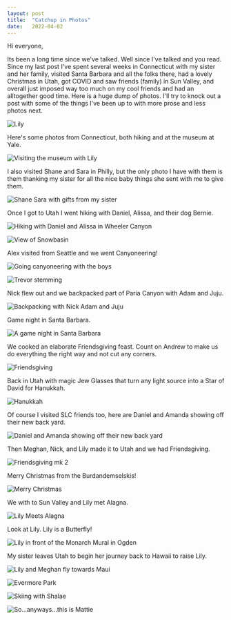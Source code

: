 ```yaml
---
layout: post
title:  "Catchup in Photos"
date:   2022-04-02
---
```


Hi everyone,

Its been a long time since we've talked. Well since I've talked and you read.
Since my last post I've spent several weeks in Connecticut with my sister and
her family, visited Santa Barbara and all the folks there, had a lovely
Christmas in Utah, got COVID and saw friends (family) in Sun Valley, and overall
just imposed way too much on my cool friends and had an alltogether good time.
Here is a huge dump of photos. I'll try to knock out a post with some of the
things I've been up to with more prose and less photos next.

![Lily]({{site.baseurl}}/assets/baby-lily.jpg)

Here's some photos from Connecticut, both hiking and at the museum at Yale.

![Visiting the museum with Lily]({{site.baseurl}}/assets/ct-stairwell.jpg)

I also visited Shane and Sara in Philly, but the only photo I have with them is
them thanking my sister for all the nice baby things she sent with me to give
them.

![Shane Sara with gifts from my sister]({{site.baseurl}}/assets/shane-sara-baby.jpg)

Once I got to Utah I went hiking with Daniel, Alissa, and their dog Bernie.

![Hiking with Daniel and Alissa in Wheeler Canyon]({{site.baseurl}}/assets/daniel-alissa-wheeler.jpg)

![View of Snowbasin]({{site.baseurl}}/assets/snowbasin.jpg)

Alex visited from Seattle and we went Canyoneering!

![Going canyoneering with the boys]({{site.baseurl}}/assets/canyon-with-the-boys.jpg)

![Trevor stemming]({{site.baseurl}}/assets/trevor-the-cool.jpg)

Nick flew out and we backpacked part of Paria Canyon with Adam and Juju.

![Backpacking with Nick Adam and Juju]({{site.baseurl}}/assets/backpacking.jpg)

Game night in Santa Barbara.

![A game night in Santa Barbara]({{site.baseurl}}/assets/sb-game-night.jpg)

We cooked an elaborate Friendsgiving feast. Count on Andrew to make us do
everything the right way and not cut any corners.

![Friendsgiving]({{site.baseurl}}/assets/friendsgiving.jpg)

Back in Utah with magic Jew Glasses that turn any light source into a Star of
David for Hanukkah.

![Hanukkah]({{site.baseurl}}/assets/hanukkah.jpg)

Of course I visited SLC friends too, here are Daniel and Amanda showing off
their new back yard.

![Daniel and Amanda showing off their new back yard]({{site.baseurl}}/assets/daniel-and-amanda-showing-off-their-new-back-yard.jpg)

Then Meghan, Nick, and Lily made it to Utah and we had Friendsgiving.

![Friendsgiving mk 2]({{site.baseurl}}/assets/thanksgiving-in-december.jpg)

Merry Christmas from the Burdandemselskis!

![Merry Christmas]({{site.baseurl}}/assets/merry-chistmas.jpg)

We with to Sun Valley and Lily met Alagna.

![Lily Meets Alagna]({{site.baseurl}}/assets/lilzagna.jpg)

Look at Lily. Lily is a Butterfly!

![Lily in front of the Monarch Mural in Ogden]({{site.baseurl}}/assets/butterlily.jpg)

My sister leaves Utah to begin her journey back to Hawaii to raise Lily.

![Lily and Meghan fly towards Maui]({{site.baseurl}}/assets/return-to-her-new-home.jpg)

![Evermore Park]({{site.baseurl}}/assets/evermore.jpg)

![Skiing with Shalae]({{site.baseurl}}/assets/skiing-with-shalae.jpg)

![So...anyways...this is Mattie]({{site.baseurl}}/assets/mattie.jpg)

